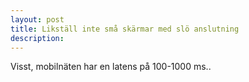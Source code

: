 ```yaml
---
layout: post
title: Likställ inte små skärmar med slö anslutning
description:
---
```


Visst, mobilnäten har en latens på 100-1000 ms..
